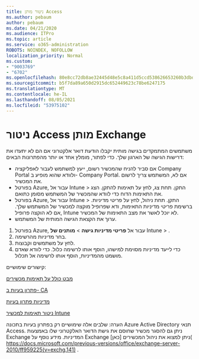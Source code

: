 ```yaml
---
title: ניטור מותן Access
ms.author: pebaum
author: pebaum
ms.date: 04/21/2020
ms.audience: ITPro
ms.topic: article
ms.service: o365-administration
ROBOTS: NOINDEX, NOFOLLOW
localization_priority: Normal
ms.custom:
- "9003769"
- "6702"
ms.openlocfilehash: 80e8cc72db8ae32445d48e5c8a411d5ccd538626653260b3dbd28a247561e888
ms.sourcegitcommit: b5f7da89a650d2915dc652449623c78be6247175
ms.translationtype: MT
ms.contentlocale: he-IL
ms.lasthandoff: 08/05/2021
ms.locfileid: "53975102"
---
```

# <a name="monitoring-conditional-access-for-exchange"></a>ניטור Access מותן Exchange

משתמשים המתמקדים בגישה מותית יקבלו הודעת דואר אלקטרוני אם הם לא יתעדו את דרישות הגישה של הארגון שלך. כדי לפתור, מומלץ אחד או יותר מהפתרונות הבאים:

- אם סביר להניח שהמכשיר רשום, ייעץ למשתמש לעבור לאפליקציה Company Portal ולוודא שהוא מופיע ב- Company Portal. אם לא, המשתמש צריך לרשום את המכשיר.
- בפורטל Azure, עבור אל Intune > התקן. תחת צג, לחץ על תאימות להתקן. הצג את התאימות הדוח כדי לוודא שהמכשיר של המשתמש מסומן כתואם.
- בפורטל Azure, עבור אל Intune > התקן. תחת ניהול, לחץ על פריטי מדיניות. ברשימת פריטי מדיניות התאימות, ודא שפרופיל מוקצה למכשיר של המשתמש שלך. אם לא הוקצה פרופיל, Intune לא יוכל לאשר את מצב התאימות של המכשיר.
- ערוך את הקצאת הגישה המותית של המשתמש.

1. בפורטל Azure, עבור אל **פריטי מדיניות גישה**  >  **מותנים של** Intune  >  .
2. בחר מדיניות מהרשימה.
3. לחץ על משתמשים וקבוצות.
4. כדי לייעד מדיניות מסוימת למישהו, הוסף אותו לרשימה כלול. כדי לוודא שאדם מושמט מהמדיניות, הוסף אותו לרשימה אל תכלול.

קישורים שימושיים:

[מבט כולל על תאימות מכשירים](https://docs.microsoft.com/intune/device-compliance-get-started)

[פתרון בעיות ב- CA](https://docs.microsoft.com/intune/troubleshoot-conditional-access)

[מדיניות פתרון בעיות](https://docs.microsoft.com/troubleshoot/mem/intune/troubleshoot-policies-in-microsoft-intune)

[ניטור תאימות למכשיר Intune](https://docs.microsoft.com/intune/compliance-policy-monitor)

הערה: שלבים אלה שימושיים רק בפתרון בעיות בתכונה Azure Active Directory תנאי Access. ניתן גם להסגר מכשיר שחוסם את גישת הדואר האלקטרוני שלו באמצעות Exchange המדיניות. מידע נוסף על Exchange ניתן למצוא את ניהול המכשירים [כאן]( https://docs.microsoft.com/previous-versions/office/exchange-server-2010/ff959225(v=exchg.141) .
